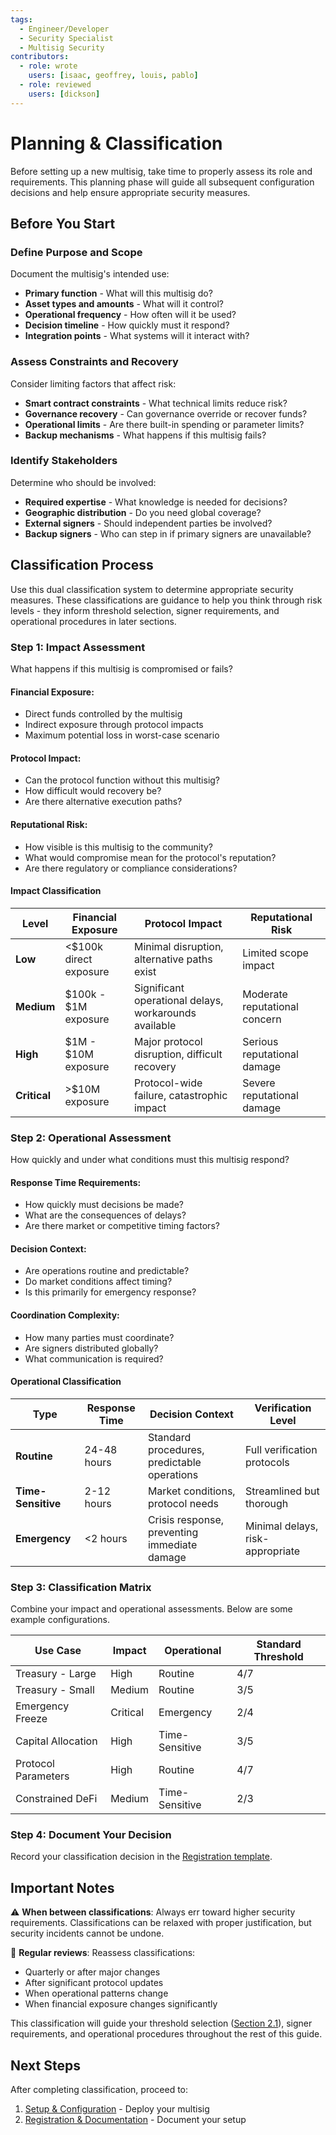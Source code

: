 ```yaml
---
tags:
  - Engineer/Developer
  - Security Specialist
  - Multisig Security
contributors:
  - role: wrote
    users: [isaac, geoffrey, louis, pablo]
  - role: reviewed
    users: [dickson]
---
```


# Planning & Classification

Before setting up a new multisig, take time to properly assess its role and requirements. This planning phase will guide all subsequent configuration decisions and help ensure appropriate security measures.

## Before You Start

### Define Purpose and Scope

Document the multisig's intended use:
- **Primary function** - What will this multisig do?
- **Asset types and amounts** - What will it control?
- **Operational frequency** - How often will it be used?
- **Decision timeline** - How quickly must it respond?
- **Integration points** - What systems will it interact with?

### Assess Constraints and Recovery

Consider limiting factors that affect risk:
- **Smart contract constraints** - What technical limits reduce risk?
- **Governance recovery** - Can governance override or recover funds?
- **Operational limits** - Are there built-in spending or parameter limits?
- **Backup mechanisms** - What happens if this multisig fails?

### Identify Stakeholders

Determine who should be involved:
- **Required expertise** - What knowledge is needed for decisions?
- **Geographic distribution** - Do you need global coverage?
- **External signers** - Should independent parties be involved?
- **Backup signers** - Who can step in if primary signers are unavailable?

## Classification Process

Use this dual classification system to determine appropriate security measures. These classifications are guidance to help you think through risk levels - they inform threshold selection, signer requirements, and operational procedures in later sections.

### Step 1: Impact Assessment

What happens if this multisig is compromised or fails?

#### Financial Exposure:
- Direct funds controlled by the multisig
- Indirect exposure through protocol impacts
- Maximum potential loss in worst-case scenario

#### Protocol Impact:
- Can the protocol function without this multisig?
- How difficult would recovery be?
- Are there alternative execution paths?

#### Reputational Risk:
- How visible is this multisig to the community?
- What would compromise mean for the protocol's reputation?
- Are there regulatory or compliance considerations?

#### Impact Classification

| Level | Financial Exposure | Protocol Impact | Reputational Risk |
|-------|-------------------|-----------------|-------------------|
| **Low** | <$100k direct exposure | Minimal disruption, alternative paths exist | Limited scope impact |
| **Medium** | $100k - $1M exposure | Significant operational delays, workarounds available | Moderate reputational concern |
| **High** | $1M - $10M exposure | Major protocol disruption, difficult recovery | Serious reputational damage |
| **Critical** | >$10M exposure | Protocol-wide failure, catastrophic impact | Severe reputational damage |

### Step 2: Operational Assessment

How quickly and under what conditions must this multisig respond?

#### Response Time Requirements:
- How quickly must decisions be made?
- What are the consequences of delays?
- Are there market or competitive timing factors?

#### Decision Context:
- Are operations routine and predictable?
- Do market conditions affect timing?
- Is this primarily for emergency response?

#### Coordination Complexity:
- How many parties must coordinate?
- Are signers distributed globally?
- What communication is required?

#### Operational Classification

| Type | Response Time | Decision Context | Verification Level |
|------|---------------|------------------|-------------------|
| **Routine** | 24-48 hours | Standard procedures, predictable operations | Full verification protocols |
| **Time-Sensitive** | 2-12 hours | Market conditions, protocol needs | Streamlined but thorough |
| **Emergency** | <2 hours | Crisis response, preventing immediate damage | Minimal delays, risk-appropriate |

### Step 3: Classification Matrix

Combine your impact and operational assessments. Below are some example configurations.

| Use Case | Impact | Operational | Standard Threshold |
|----------|--------|-------------|-------------------|
| Treasury - Large | High | Routine | 4/7 |
| Treasury - Small | Medium | Routine | 3/5 |
| Emergency Freeze | Critical | Emergency | 2/4 |
| Capital Allocation | High | Time-Sensitive | 3/5 |
| Protocol Parameters | High | Routine | 4/7 |
| Constrained DeFi | Medium | Time-Sensitive | 2/3 |

### Step 4: Document Your Decision

Record your classification decision in the [Registration template](./registration-and-documentation.md#registration-template).

## Important Notes

⚠️ **When between classifications**: Always err toward higher security requirements. Classifications can be relaxed with proper justification, but security incidents cannot be undone.

🔄 **Regular reviews**: Reassess classifications:
- Quarterly or after major changes
- After significant protocol updates
- When operational patterns change
- When financial exposure changes significantly

This classification will guide your threshold selection ([Section 2.1](./general-rules.md#thresholds--configuration)), signer requirements, and operational procedures throughout the rest of this guide.

## Next Steps

After completing classification, proceed to:
1. [Setup & Configuration](./setup-and-configuration.md) - Deploy your multisig
2. [Registration & Documentation](./registration-and-documentation.md) - Document your setup

